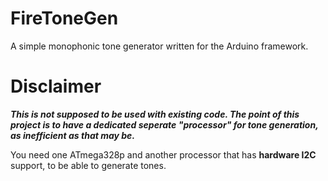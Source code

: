 # FireToneGen
A simple monophonic tone generator written for the Arduino framework.

# Disclaimer
***This is not supposed to be used with existing code. The point of this project is to have a dedicated seperate "processor" for tone generation, as inefficient as that may be.***   
   
You need one ATmega328p and another processor that has **hardware I2C** support, to be able to generate tones.


